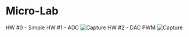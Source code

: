 # Micro-Lab
HW #0  - Simple 
HW #1 - ADC 
![Capture](https://user-images.githubusercontent.com/56555397/158561045-32c53c64-0288-4cf6-b0af-c07bdd819876.PNG)
HW #2 - DAC PWM
![Capture](https://user-images.githubusercontent.com/56555397/161429272-4ca4d19b-fe01-40fe-b90d-5290b7db0701.PNG)

